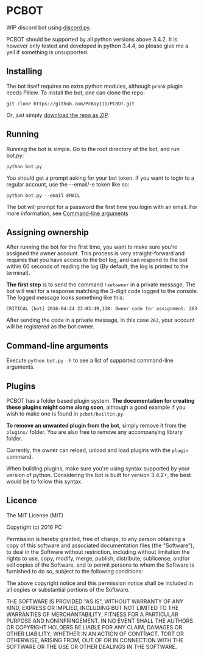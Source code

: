 # PCBOT
WIP discord bot using [discord.py]. 

PCBOT should be supported by all python versions above 3.4.2. It is however only tested and developed in python
3.4.4, so please give me a yell if something is unsupported.

[discord.py]: https://github.com/Rapptz/discord.py

## Installing
The bot itself requires no extra python modules, although `prank` plugin needs Pillow. To install the bot, 
one can clone the repo:

```
git clone https://github.com/PcBoy111/PCBOT.git
```

*Or*, just simply [download the repo as ZIP][zip].

[zip]: https://github.com/PcBoy111/PC-BOT-V2/archive/3.4.zip

## Running
Running the bot is simple. Go to the root directory of the bot, and run bot.py:

```
python bot.py
```

You should get a prompt asking for your bot token. If you want to login to a regular account, 
use the --email/-e token like so:

```
python bot.py --email EMAIL
```

The bot will prompt for a password the first time you login with an email. For more information, 
see [Command-line arguments][cmd]

[cmd]: https://github.com/PcBoy111/PCBOT/blob/master/README.md#assigning-ownership

## Assigning ownership
After running the bot for the first time, you want to make sure you're assigned the owner account. 
This process is very straight-forward and requires that you have access to the bot log, and can respond
to the bot within 60 seconds of reading the log (By default, the log is printed to the terminal).

**The first step** is to send the command `!setowner` in a private message. The bot will wait for 
a response matching the 3-digit code logged to the console. The logged message looks something like this:

```
CRITICAL [bot] 2016-04-24 23:03:49,138: Owner code for assignment: 263
```

After sending the code in a private message, in this case `263`, your account will be registered as the 
bot owner.

## Command-line arguments
Execute `python bot.py -h` to see a list of supported command-line arguments.

## Plugins
PCBOT has a folder based plugin system. **The documentation for creating these plugins might come along soon**, although a good example if you wish to make one is found in `pcbot/builtin.py`.

**To remove an unwanted plugin from the bot**, simply remove it from the `plugins/` folder. You are also free to remove any accompanying library folder.

Currently, the owner can reload, unload and load plugins with the `plugin` command.

When building plugins, make sure you're using syntax supported by your version of python. Considering the bot is
built for version 3.4.2+, the best would be to follow this syntax. 

## Licence
The MIT License (MIT)

Copyright (c) 2016 PC

Permission is hereby granted, free of charge, to any person obtaining a copy
of this software and associated documentation files (the "Software"), to deal
in the Software without restriction, including without limitation the rights
to use, copy, modify, merge, publish, distribute, sublicense, and/or sell
copies of the Software, and to permit persons to whom the Software is
furnished to do so, subject to the following conditions:

The above copyright notice and this permission notice shall be included in all
copies or substantial portions of the Software.

THE SOFTWARE IS PROVIDED "AS IS", WITHOUT WARRANTY OF ANY KIND, EXPRESS OR
IMPLIED, INCLUDING BUT NOT LIMITED TO THE WARRANTIES OF MERCHANTABILITY,
FITNESS FOR A PARTICULAR PURPOSE AND NONINFRINGEMENT. IN NO EVENT SHALL THE
AUTHORS OR COPYRIGHT HOLDERS BE LIABLE FOR ANY CLAIM, DAMAGES OR OTHER
LIABILITY, WHETHER IN AN ACTION OF CONTRACT, TORT OR OTHERWISE, ARISING FROM,
OUT OF OR IN CONNECTION WITH THE SOFTWARE OR THE USE OR OTHER DEALINGS IN THE
SOFTWARE.
